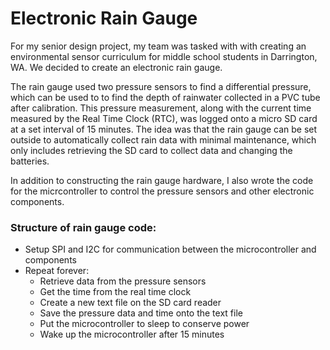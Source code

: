 # Electronic Rain Gauge

For my senior design project, my team was tasked with with creating an environmental sensor curriculum for middle school students in Darrington, WA. We decided to create an electronic rain gauge. 

The rain gauge used two pressure sensors to find a differential pressure, which can be used to to find the depth of rainwater collected in a PVC tube after calibration. This pressure measurement, along with the current time measured by the Real Time Clock (RTC), was logged onto a micro SD card at a set interval of 15 minutes. The idea was that the rain gauge can be set outside to automatically collect rain data with minimal maintenance, which only includes retrieving the SD card to collect data and changing the batteries. 

In addition to constructing the rain gauge hardware, I also wrote the code for the micrcontroller to control the pressure sensors and other electronic components. 

### Structure of rain gauge code:
- Setup SPI and I2C for communication between the microcontroller and components
- Repeat forever:
  - Retrieve data from the pressure sensors
  - Get the time from the real time clock
  - Create a new text file on the SD card reader
  - Save the pressure data and time onto the text file
  - Put the microcontroller to sleep to conserve power
  - Wake up the microcontroller after 15 minutes


